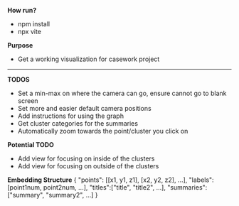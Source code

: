 **How run?**

- npm install
- npx vite

**Purpose**

- Get a working visualization for casework project

---

**TODOS**

- Set a min-max on where the camera can go, ensure cannot go to blank screen
- Set more and easier default camera positions
- Add instructions for using the graph
- Get cluster categories for the summaries
- Automatically zoom towards the point/cluster you click on

**Potential TODO**

- Add view for focusing on inside of the clusters
- Add view for focusing on outside of the clusters

**Embedding Structure**
{
"points": [[x1, y1, z1], [x2, y2, z2], ...],
"labels":[point1num, point2num, ...],
"titles":["title", "title2", ...],
"summaries":["summary", "summary2", ...]
}
